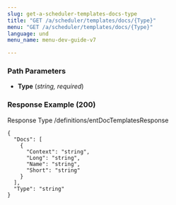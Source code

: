 ```yaml
---
slug: get-a-scheduler-templates-docs-type
title: "GET /a/scheduler/templates/docs/{Type}"
menu: "GET /a/scheduler/templates/docs/{Type}"
language: und
menu_name: menu-dev-guide-v7

---
```








 
  


### Path Parameters

 - **Type** (_string, required_) 




### Response Example (200)
Response Type /definitions/entDocTemplatesResponse

```
{
  "Docs": [
    {
      "Context": "string",
      "Long": "string",
      "Name": "string",
      "Short": "string"
    }
  ],
  "Type": "string"
}
```




